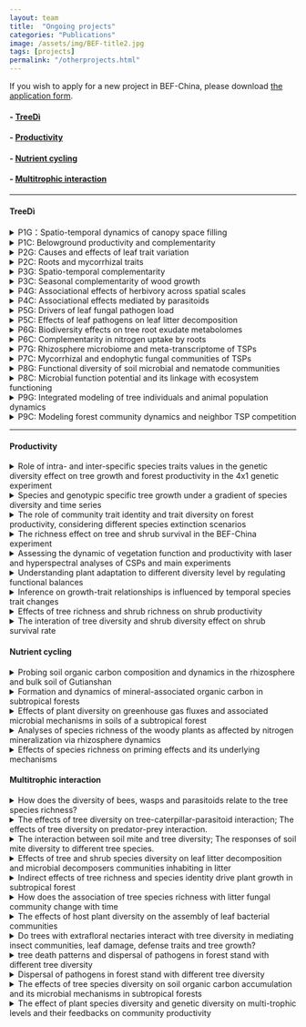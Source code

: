 ```yaml
---
layout: team
title:  "Ongoing projects"
categories: "Publications"
image: /assets/img/BEF-title2.jpg
tags: [projects]
permalink: "/otherprojects.html"
---
```

<p>If you wish to apply for a new project in BEF-China, please download <a href="{{site.baseurl}}/assets/file/Application template for working in BEF-China platform.doc">the application form</a>.</p>

#### - [TreeDì](#TreeDì)
#### - [Productivity](#productivity)
#### - [Nutrient cycling](#nutrient-cycling)
#### - [Multitrophic interaction](#multitrophic-interaction)

* * *
#### TreeDì
<details>
<summary class="dropdown-text"> P1G：Spatio-temporal dynamics of canopy space filling</summary><br>
<div class="row">
      <li class="dropdown-sub">
      <strong><strong>Principal Investigator:</strong></strong> <br>
      Prof. Dr. Goddert von Oheimb <br>TU Dresden<br>
      <i class="fas fa-envelope"></i> Goddert_v_Oheimb@tu-dresden.de<br>
      Prof. Dr. Werner Härdtle<br>German Centre for Integrative Biodiversity Research (iDiv)<br>
      <i class="fas fa-envelope"></i> werner.haerdtle@uni.leuphana.de<br>
      <strong>PhD student:</strong><br> Maria Dolores Perles Garcia<br>
      <br>
      <strong><strong>Objectives:</strong></strong> <br>
      *	To analyse crown, branch and leaf traits in relation to tree-tree interactions (TSPs and local neighbourhood);<br>
      *	To analyse trait variability related to canopy filling and light interception;<br>
      *	To quantify how canopy space use complementarity translates into enhanced tree growth.<br>
      </li>
</div>
</details>

<details>
<summary class="dropdown-text"> P1C: Belowground productivity and complementarity</summary><br>
<div class="row">
      <li class="dropdown-sub">
      <strong><strong>Principal Investigator:</strong></strong> <br>
      Assoc. Prof. Dr. Xiaojuan Liu <br>Institute of Botany, Chinese Academy of Sciences<br>
      <i class="fas fa-envelope"></i> liuxiaojuan06@ibcas.ac.cn<br>
      Dr. Wensheng Bu<br>Jiangxi Agricultural University<br>
      <i class="fas fa-envelope"></i> bws2007@163.com<br>
      Prof. Dr. Keping Ma<br>Institute of Botany, Chinese Academy of Sciences<br>
      <i class="fas fa-envelope"></i> kpma@ibcas.ac.cn<br>
      <strong>PhD student:</strong><br> Hanjiao Gu<br>
      <br>
      <strong><strong>Objectives:</strong></strong> <br>
      *	To analyse species richness effects on fine-root production;<br>
      *	To analyse effects of species composition on fine-root turnover and distribution;<br>
      *	To find the connection between below- and aboveground processes.<br>
      <br>
      <strong><strong>Subproject:</strong></strong> <br>
     1.	The impact of different species diversity levels on nutrient reabsorption in different organs (branches, leaves and fine-root);<br>
     2.	The effects of tree species diversity on productivity and turnover of different fine-root functional groups.<br>
      </li>
</div>
</details>
<details>
<summary class="dropdown-text"> P2G: Causes and effects of leaf trait variation</summary><br>
<div class="row">
      <li class="dropdown-sub">
      <strong><strong>Principal Investigator:</strong></strong> <br>
      Dr. Sylvia Haider<br>Institute of Biology, Martin-Luther-University Halle-Wittenberg<br>
      <i class="fas fa-envelope"></i> sylvia.haider@botanik.uni-halle.de<br>
      Prof. Dr. Stan Harpole<br>German Centre for Integrative Biodiversity Research (iDiv)<br>
      <i class="fas fa-envelope"></i> stan.harpole@idiv.de<br>
      <strong>PhD student: </strong><br> Andréa Davrinche<br>
      <br>
      <strong><strong>Objectives:</strong></strong> <br>
      *	To quantify to which degree leaf traits are adjusted to different light conditions along the interaction plane of two tree species;<br>
      *	To analyze trait variation as a response to species and functional diversity of the local neighborhood of the TSP andthe dependence of traits and trait variation on soil nutrient availability;<br>
      *	To relate trait variation and performance of the TSP;<br>
      *	To quantify different components of trait variation to complementarity effects of ecosystem functions.<br>
      <br>
      <strong><strong>Subproject:</strong></strong> <br>
     1.	Complementarity through leaf traits variation: What are the implications of trees diversity for productivity at a tree pair level and a local neighbourhood level?<br>
     2.	How biodiversity-ecosystem functioning relations change with or without the presence of local soil biota.<br>
      </li>
</div>
</details>

<details>
<summary class="dropdown-text"> P2C: Roots and mycorrhizal traits</summary><br>
<div class="row">
      <li class="dropdown-sub">
      <strong><strong>Principal Investigator:</strong></strong> <br>
      Prof. Dr. Zeqing Ma <br>Institute of Geographic Sciences and Natural Resources Research, Chinese Academy of Sciences<br>
      <i class="fas fa-envelope"></i> mazq@igsnrr.ac.cn<br>
      Dr. Bo Yang<br>Jingdezhen University<br>
      <i class="fas fa-envelope"></i> yangbomvp@aliyun.com<br>
      <strong>PhD student: </strong><br> Gaigai Ding<br>
      <br>
      <strong><strong>Objectives:</strong></strong> <br>
      *	To characterize tree species by their root morphological and anatomical root traits;<br>
      *	To assess the response of root and mycorrhizal traits to resource patches, different tree neighborhoods, and site-scale resource gradients;<br>
      *	To test whether complementary traits translate into enhanced tree productivity.<br>
      </li>
</div>
</details>

<details>
<summary class="dropdown-text"> P3G: Spatio-temporal complementarity</summary><br>
<div class="row">
      <li class="dropdown-sub">
      <strong><strong>Principal Investigator:</strong></strong> <br>
      Prof. Dr. Christian Wirth <br>Institute of Biology, Leipzig University (UL)<br>
      <i class="fas fa-envelope"></i> cwirth@uni-leipzig.de<br>
      Prof. Dr. Jürgen Bauhus <br>Institute of Biology, Leipzig University (UL) & German Centre for Integrative Biodiversity Research (iDiv)<br>
      <i class="fas fa-envelope"></i> juergen.bauhus@waldbau.uni-freiburg.de<br>
      <strong>PhD student:</strong><br> Florian Schnabel<br>
      <br>
      <strong><strong>Objectives:</strong></strong> <br>
      *	Assess how neighborhood diversity affects water use efficiency (~stomatal closure) and growth during drought years for tree species with contrasting stomatal control (water savers vs. spenders);<br>
      *	Test how competitive asymmetry is controlled by diversity at the level of TSPs and their neighborhood based on biometric measurements.<br>
      <br>
      <strong><strong>Subproject:</strong></strong> <br>
     1.	how neighborhood diversity affects water use efficiency (~stomatal closure) and growth during drought years for tree species with contrasting stomatal control (water savers vs. spenders);<br>
     2.	The effects of contrasting climatic conditions on diversity-stability relationships.<br>
      </li>
</div>
</details>

<details>
<summary class="dropdown-text"> P3C: Seasonal complementarity of wood growth</summary><br>
<div class="row">
      <li class="dropdown-sub">
      <strong><strong>Principal Investigator:</strong></strong> <br>
      Assoc. Prof. Dr. Zhiyao Tang <br>College of Urban and Environmental Sciences, Peking University<br>
      <i class="fas fa-envelope"></i> zytang@urban.pku.edu.cn<br>
      <strong>PhD student: </strong><br> Tongyan Liu<br>
      <br>
      <strong><strong>Objectives:</strong></strong><br>
      *	Analyze whether diverse forests express complementarity in seasonal growth and whether this translates into higher productivity;<br>
      *	Analyze whether diversity advances the start of the growing season;<br>
      *	Relate seasonal growth complementarity to functional diversity of available proxy traits.<br>
      <br>
      <strong><strong>Subproject:</strong></strong> <br>
     1.	Influence of local biodiversity on the seasonality of tree growth;<br>
     2.	Effects of diversity on the seasonality of plant growth and lignification formation;<br>
     3.	Effects of diversity on the seasonality of plant growth and lignification formation.<br>
      </li>
</div>
</details>

<details>
<summary class="dropdown-text"> P4G: Associational effects of herbivory across spatial scales</summary><br>
<div class="row">
      <li class="dropdown-sub">
      <strong><strong>Principal Investigator:</strong></strong> <br>
      Prof. Dr. Andreas Schuldt <br>Martin-Luther-University Halle-Wittenberg Institute of Biology<br>
      <i class="fas fa-envelope"></i> andreas.schuldt@forst.uni-goettingen.de<br>
      <strong>PhD student:</strong><br> Perttu Anttonen<br>
      <br>
      <strong><strong>Objectives:</strong></strong> <br>
      *	Herbivory & community structure of herbivore feeding guilds across space & time;<br>
      *	Top-down vs. bottom-up control;<br>
      *	Consequences for tree growth & productivity.<br>
      </li>
</div>
</details>

<details>
<summary class="dropdown-text"> P4C: Associational effects mediated by parasitoids</summary><br>
<div class="row">
      <li class="dropdown-sub">
      <strong><strong>Principal Investigator:</strong></strong> <br>
      Prof. Dr. Chaodong Zhu <br>Institute of zoology, Chinese Academy of Sciences<br>
      <i class="fas fa-envelope"></i> zhucd@ioz.ac.cn<br>
      <strong>PhD student:</strong><br>  Yi Li<br>
      <br>
      <strong><strong>Objectives:</strong></strong> <br>
      *	Moth larvae-predator-parasitoid networks;<br>
      *	Molecular identification pipelines;<br>
      *	Phylogenetic framework for trophic communities.<br>
      </li>
</div>
</details>

<details>
<summary class="dropdown-text"> P5G: Drivers of leaf fungal pathogen load</summary><br>
<div class="row">
      <li class="dropdown-sub">
      <strong><strong>Principal Investigator:</strong></strong> <br>
      Prof. Dr. Helge Bruelheide <br>Institute of Biology, Martin-Luther-University Halle-Wittenberg<br>
      <i class="fas fa-envelope"></i> helge.bruelheide@botanik.uni-halle.de<br>
      <strong>PhD student: </strong><br>Mariem Saadani<br>
      <br>
      <strong><strong>Objectives:</strong></strong> <br>
      *	To estimate the leaf area infected by fungal pathogens;<br>
      *	To identify all fungal species found on the TSP trees, using morphological and molecular approaches;<br>
      *	To monitor pathogen load and fungal species richness under different crown interaction points of TSPs and to relate these patterns to microclimate;<br>
      *	To study the effect of pathogen load on tree productivity.<br>
      </li>
</div>
</details>

<details>
<summary class="dropdown-text"> P5C: Effects of leaf pathogens on leaf litter decomposition</summary><br>
<div class="row">
      <li class="dropdown-sub">
      <strong><strong>Principal Investigator:</strong></strong> <br>
      Prof. Dr. Lingli Liu <br>Institute of Botany, Chinese Academy of Sciences<br>
      <i class="fas fa-envelope"></i> lingli.liu@ibcas.ac.cn<br>
      Prof. Dr. Xiaoyong Cui <br>University of Chinese Academy of Sciences<br>
      <i class="fas fa-envelope"></i> cuixy@ucas.ac.cn<br>
      <strong>PhD student: </strong><br> Lulu Guo<br>
      <br>
      <strong><strong>Objectives:</strong></strong> <br>
      *	To study the temporal course of fungal species composition, in parallel with the leaf chemical composition;<br>
      *	To study leaf decomposition rates and to relate them to species leaf litter composition, pathogen load and local neighbourhood diversity.<br>
      </li>
</div>
</details>

<details>
<summary class="dropdown-text"> P6G: Biodiversity effects on tree root exudate metabolomes</summary><br>
<div class="row">
      <li class="dropdown-sub">
      <strong><strong>Principal Investigator:</strong></strong> <br>
      Prof. Dr.Nicole van Dam <br>German Centre for Integrative Biodiversity Research (iDiv)<br>
      <i class="fas fa-envelope"></i> Nicole.vandam@idiv.de<br>
      Dr. Steffen Neumann <br>Leibniz Institute of Plant Biochemistry<br>
      <i class="fas fa-envelope"></i> Steffen.Neumann@ipb-halle.de<br>
      Prof. Dr. Dierk Scheel<br> Leibniz Institute of Plant Biochemistry<br>
      <i class="fas fa-envelope"></i> Dierk.Scheel@ipb-halle.de<br>
      Dr. Alexander Weinhold<br> German Centre for Integrative Biodiversity Research (iDiv)<br>
      <i class="fas fa-envelope"></i> alexander.weinhold@idiv.de<br>
      <strong>PhD student: </strong><br> Min Liu<br>
      <br>
      <strong><strong>Objectives:</strong></strong> <br>
      *	Characterise tree species-specific root exudation metabolomes in plots with different levels of (functional) diversity;<br>
      *	Analyse if tree species interactions drive changes in root exudation patterns and profiles;<br>
      *	Assess the degree of complementarity in root exudate metabolomes in local neighbourhoods.<br>
      </li>
</div>
</details>

<details>
<summary class="dropdown-text"> P6C: Complementarity in nitrogen uptake by roots</summary><br>
<div class="row">
      <li class="dropdown-sub">
      <strong><strong>Principal Investigator:</strong></strong> <br>
      Prof. Dr. Xingliang Xu <br>Institute of Geographic Sciences and Natural Resources Research, Chinese Academy of Sciences<br>
      <i class="fas fa-envelope"></i> xuxingl@hotmail.com<br>
      Assoc. Prof. Dr. Naili Zhang <br>Beijing Forestry University<br>
      <i class="fas fa-envelope"></i> zhangnaili@bjfu.edu.cn<br>
      <strong>PhD student:</strong><br>  Sirong Zhang, Min Liu<br>
      <br>
      <strong><strong>Objectives:</strong></strong> <br>
      *	Characterise N-acquisition strategies, incl. soil microbes;<br>
      *	Explore how trees and soil microbes acquire available N via chemical, temporal and spatial niche differentiation;<br>
      *	Examine if tree species benefit from shared mycorrhizal networks;<br>
      *	Analyse degree of complementarity N- uptake in local neighbourhoods over different soil depths and seasons.<br>
      <br>
      <strong><strong>Subproject:</strong></strong> <br>
     1.	How does tree species diversity and neighbour effects affect plant-soil feedback processes;<br>
     2.	Complementarity in root nitrogen uptake between neighbourhood trees.<br>
      </li>
</div>
</details>

<details>
<summary class="dropdown-text"> P7G: Rhizosphere microbiome and meta-transcriptome of TSPs</summary><br>
<div class="row">
      <li class="dropdown-sub">
      <strong><strong>Principal Investigator:</strong></strong> <br>
      Dr. Tesfaye Wubet <br>Institute of Biology, Martin-Luther-University Halle-Wittenberg; Helmholtz center for Environmental research (UFZ)<br>
      <i class="fas fa-envelope"></i> tesfaye.wubet@ufz.de<br>
      <strong>PhD student:</strong><br>  Bala Singavarapu<br>
      <br>
      <strong><strong>Objectives:</strong></strong> <br>
      *	Assess how the rhizosphere microbiome composition of mono- and hetero-specific TSPs change within and across diversity levels;<br>
      *	Study the patterns of rhizosphere metagenome/ metatranscriptome profiles of TSPs across diversity levels;<br>
      *	Identify the drivers and assess the relationships of the microbial co-occurrence network patterns and the functional gene profiles of mono- and hetero-specific TSPs across diversity levels.<br>
      </li>
</div>
</details>

<details>
<summary class="dropdown-text"> P7C: Mycorrhizal and endophytic fungal communities of TSPs</summary><br>
<div class="row">
      <li class="dropdown-sub">
      <strong><strong>Principal Investigator:</strong></strong> <br>
      Prof. Dr. Liangdong Guo<br> Institute of Microbiology, Chinese Academy of Sciences<br>
      <i class="fas fa-envelope"></i> guold@im.ac.cn<br>
      <strong>PhD student:</strong><br> Huiyun Gan<br>
      <br>
      <strong><strong>Objectives:</strong></strong> <br>
      *	Analyze how root associated fungal community composition of mono- and hetero-specific TSPs change within and across diversity levels and environmental conditions;<br>
      *	Assess the link between root associated microbial communities with root traits, nitrogen acquisition and exudation profiles.<br>
      </li>
</div>
</details>

<details>
<summary class="dropdown-text"> P8G: Functional diversity of soil microbial and nematode communities</summary><br>
<div class="row">
      <li class="dropdown-sub">
      <strong><strong>Principal Investigator:</strong></strong> <br>
      Dr. Simone Cesarz<br> Leipzig University, German Centre for Integrative Biodiversity Research (iDiv)<br>
      <i class="fas fa-envelope"></i> simone.cesarz@idiv.de<br>
      Prof. Dr. Nico Eisenhauer<br> Leipzig University, German Centre for Integrative Biodiversity Research (iDiv)<br>
      <i class="fas fa-envelope"></i> nico.eisenhauer@idiv.de<br>
      <strong>PhD student:</strong><br> Rémy Beugnon<br>
      <br>
      <strong><strong>Objectives:</strong></strong> <br>
      *	To analyse if dissimilarity of TSPs increases functional diversity of soil microorganisms and soil nematodes;<br>
      *	To analyse if more complex environments (diversity of the local neighbourhood) steepen this slope due to a higher diversity of organic inputs and microhabitats, whic is expected to increase the functional diversity of soil microorganisms and soil nematodes;<br>
      *	To analyse if increased functional diversity of soil organisms results in increased biomass of microorganisms and nematodes (consumer biomass).<br>
      <br>
      <strong><strong>Subproject:</strong></strong> <br>
     1.	The impact of TSPs on functional diversity of soil microorganisms and soil nematodes;<br>
     2.	Effect of tree diversity on soil microbial community metabolism with potential implications for C dynamics;<br>
     3.	Effects of litter chemical quality on soil communities (composition and functions) and consequences for litter decomposition;<br>
     4.	The spatial extent of tree species interactions for additive and non-additive effects on basal respiration.<br>
      </li>
</div>
</details>

<details>
<summary class="dropdown-text"> P8C: Microbial function potential and its linkage with ecosystem functioning</summary><br>
<div class="row">
      <li class="dropdown-sub">
      <strong><strong>Principal Investigator:</strong></strong> <br>
      Prof. Dr. Yanfen Wang <br>University of Chinese Academic of Sciences<br>
      <i class="fas fa-envelope"></i> yfwang@ucas.ac.cn<br>
      Assoc. Prof. Dr. Kai Xue<br> University of Chinese Academic of Sciences<br>
      <i class="fas fa-envelope"></i> xuekai@ucas.ac.cn<br>
      <strong>PhD student: </strong><br> Jianqing Du<br>
      <br>
      <strong><strong>Objectives:</strong></strong> <br>
      *	To identify the functional diversity of soil microorganisms involved in nitrogen cycling processes;<br>
      *	To link microbial functional diversity with corresponding ecosystem functioning by measuring soil extracellular enzyme activities and ecosystem process rates;<br>
      *	To determine the response of microbial functional gene diversity and corresponding ecosystem functioning to the functional dissimilarity of the local tree neighbourhood.<br>
      </li>
</div>
</details>

<details>
<summary class="dropdown-text"> P9G: Integrated modeling of tree individuals and animal population dynamics</summary><br>
<div class="row">
      <li class="dropdown-sub">
      <strong><strong>Principal Investigator:</strong></strong> <br>
      Prof. Dr. Ulrich Brose<br> Friedrich-Schiller University Jena, Institute of Biodiversity / German Centre for Integrative Biodiversity Research (iDiv)<br>
      <i class="fas fa-envelope"></i> ulrich.brose@idiv.de<br>
      <strong>PhD student:</strong><br> Georg Albert<br>
      <br>
      <strong><strong>Objectives:</strong></strong> <br>
      *	To model the dynamics of herbivore, pathogen and rhizosphere populations on landscapes (grids) composed of tree individuals as habitat compartments (grid cells);<br>
      *	To establish spatially-explicit models of tree individuals, their tree-tree interactions, and neighborhood effects;<br>
      *	To predict tree growth in novel models synthesizing population- and individual-level processes for animals and trees, respectively, which will address interaction processes such as enemy dilution and facilitation.<br>
      </li>
</div>
</details>

<details>
<summary class="dropdown-text"> P9C: Modeling forest community dynamics and neighbor TSP competition</summary><br>
<div class="row">
      <li class="dropdown-sub">
      <strong><strong>Principal Investigator:</strong></strong> <br>
      Prof. Dr. Weiguo Sang <br>Minzu University of China<br>
      <i class="fas fa-envelope"></i> swg@muc.edu.cn<br>
      Prof. Dr. Shaopeng Wang<br>College of Urban and Environmental Sciences, Peking University<br>
      <i class="fas fa-envelope"></i> shaopeng.wang@pku.edu.cn<br>
      <strong>PhD student:</strong><br>  Chenyu Huang<br>
      <br>
      <strong><strong>Objectives:</strong></strong> <br>
      *	To model the change between TSP partners and the whole patch change through time;<br>
      *	To simulate tree interactions for forest development;<br>
      *	To use the models to understand the dynamic interactions of trees in mature forests.<br>
      </li>
</div>
</details>

* * *
#### Productivity
<details>
<summary class="dropdown-text"> Role of intra- and inter-specific species traits values in the genetic diversity effect on tree growth and forest productivity in the 4x1 genetic experiment</summary><br>
<div class="row">
    <div class="col-md-3">
    <img class = "img3" src=" {{ site.baseurl }}/assets/projects/FrancaBongers/FrancaBongers1.jpg">
    </div>
    <div class="col-md-3">
      <img class = "img3" src=" {{ site.baseurl }}/assets/projects/FrancaBongers/FrancaBongers2.jpg">
    </div>
    <div class="col-md-4">
    <li class="dropdown-sub"><strong>Principal Investigators:</strong> <br>
    Assoc. Prof. Dr. Xiaojuan Liu<br>
    Institute of Botany, Chinese Academy of Sciences<br>
    <i class="fas fa-envelope"></i> liuxiaojuan06@ibcas.ac.cn<br>
    Prof. Dr. Keping Ma<br>
    Institute of Botany, Chinese Academy of Sciences<br>
    <i class="fas fa-envelope"></i> kpma@ibcas.ac.cn<br>
    <strong>Postdoc: </strong>Dr. Franca J Bongers
    </li>
    </div>
</div>

</details>

<details>
<summary class="dropdown-text"> Species and genotypic specific tree growth under a gradient of species diversity and time series</summary><br>
<div class="row">
    <div class="col-md-3">
    <img class = "img3" src=" {{ site.baseurl }}/assets/projects/FrancaBongers/FrancaBongers3.jpg">
    </div>
    <div class="col-md-3">
      <img class = "img3" src=" {{ site.baseurl }}/assets/projects/FrancaBongers/FrancaBongers4.jpg">
    </div>
    <div class="col-md-4">
    <li class="dropdown-sub"><strong>Principal Investigators:</strong><br>
    Assoc. Prof. Dr. Xiaojuan Liu<br>
    Institute of Botany, Chinese Academy of Sciences<br>
    <i class="fas fa-envelope"></i> liuxiaojuan06@ibcas.ac.cn<br>
    Prof. Dr. Keping Ma<br>
    Institute of Botany, Chinese Academy of Sciences<br>
    <i class="fas fa-envelope"></i> kpma@ibcas.ac.cn<br>
    <strong>Postdoc:</strong> Dr. Franca J Bongers<br>
    <strong>PhD student:</strong> Ting Tang
    </li>
    </div>
</div>
</details>

<details>
<summary class="dropdown-text"> The role of community trait identity and trait diversity on forest productivity, considering different species extinction scenarios</summary><br>
<div class="row">
    <div class="col-md-3">
    <img class = "img3" src=" {{ site.baseurl }}/assets/projects/FrancaBongers/trait1.jpg">
    </div>
    <div class="col-md-3">
      <img class = "img3" src=" {{ site.baseurl }}/assets/projects/FrancaBongers/trait2.jpg">
    </div>
    <div class="col-md-4">
    <li class="dropdown-sub"><strong>Principal Investigators:</strong><br>
    Assoc. Prof. Dr. Xiaojuan Liu<br>
    Institute of Botany, Chinese Academy of Sciences<br>
    <i class="fas fa-envelope"></i> liuxiaojuan06@ibcas.ac.cn<br>
    Prof. Dr. Keping Ma<br>
    Institute of Botany, Chinese Academy of Sciences<br>
    <i class="fas fa-envelope"></i> kpma@ibcas.ac.cn<br>
    <strong>Postdoc: </strong>Dr. Franca J Bongers
    </li>
    </div>
</div>

</details>

<details>
<summary class="dropdown-text"> The richness effect on tree and shrub survival in the BEF-China experiment</summary><br>
<div class="row">
    <div class="col-md-3">
    <img class = "img3" src=" {{ site.baseurl }}/assets/projects/ShanLi/shanli1.jpg">
    </div>
    <div class="col-md-3">
      <img class = "img3" src=" {{ site.baseurl }}/assets/projects/ShanLi/shanli2.jpg">
    </div>
    <div class="col-md-4">
    <li class="dropdown-sub"><strong>Principal Investigators:</strong><br>
    Assoc. Prof. Dr. Xiaojuan Liu<br>
    Institute of Botany, Chinese Academy of Sciences<br>
    <i class="fas fa-envelope"></i> liuxiaojuan06@ibcas.ac.cn<br>
    Prof. Dr. Keping Ma<br>
    Institute of Botany, Chinese Academy of Sciences<br>
    <i class="fas fa-envelope"></i> kpma@ibcas.ac.cn<br>
    <strong>Postdoc: </strong>Dr. Shan Li
    </li>
    </div>
</div>

</details>

<details>
<summary class="dropdown-text"> Assessing the dynamic of vegetation function and productivity with laser and hyperspectral analyses of CSPs and main experiments</summary><br>
<div class="row">
    <!-- <div class="col-md-3">
    <img class = "img3" src=" {{ site.baseurl }}/assets/projects/Michael/Michael1.jpg">
    <img class = "img3" src=" {{ site.baseurl }}/assets/projects/Michael/Michael2.jpg">
    </div> -->
    <div class="col-md-6">
    <li class="dropdown-sub"><strong>Principal Investigators:</strong> <br>
    Assoc. Prof. Dr. Xiaojuan Liu<br>
    Institute of Botany, Chinese Academy of Sciences<br>
    <i class="fas fa-envelope"></i> liuxiaojuan06@ibcas.ac.cn<br>
    Prof. Dr. Bernhard Schmid<br>
    University of Zurich<br>
    <i class="fas fa-envelope"></i> bernhard.schmid@ieu.uzh.ch<br>
    Prof. Dr. Keping Ma<br>
    Institute of Botany, Chinese Academy of Sciences<br>
    <i class="fas fa-envelope"></i> kpma@ibcas.ac.cn<br>
    Prof. Dr. Michael E. Schaepman<br>
    University of Zurich<br>
    <i class="fas fa-envelope"></i> michael.schaepman@geo.uzh.ch<br>	 
    </li>
    </div>
</div>

</details>

<details>
<summary class="dropdown-text"> Understanding plant adaptation to different diversity level by regulating functional balances</summary><br>
<div class="row">
      <li class="dropdown-sub">
      <strong><strong>Principal Investigator:</strong></strong> <br>
      Assoc. Prof. Dr. Xiaojuan Liu <br> Institute of Botany, Chinese Academy of Sciences<br>
      <i class="fas fa-envelope"></i> liuxiaojuan06@ibcas.ac.cn<br>
      Prof. Dr. Keping Ma<br> Institute of Botany, Chinese Academy of Sciences<br>
      <i class="fas fa-envelope"></i> kpma@ibcas.ac.cn<br>  
      <strong>Postdoc: </strong>Dr. Lan Zhang
      </li>
</div>
</details>

<details>
<summary class="dropdown-text"> Inference on growth-trait relationships is influenced by temporal species trait changes</summary><br>
<div class="row">
      <li class="dropdown-sub">
      <strong><strong>Principal Investigator:</strong></strong> <br>
      Assoc. Prof. Dr. Xiaojuan Liu <br>Institute of Botany, Chinese Academy of Sciences<br>
      <i class="fas fa-envelope"></i> liuxiaojuan06@ibcas.ac.cn<br>
      Prof. Dr. Keping Ma <br> Institute of Botany, Chinese Academy of Sciences<br>
      <i class="fas fa-envelope"></i> kpma@ibcas.ac.cn<br>  
      <strong>Postdoc: </strong>Dr. Franca J. Bongers
      </li>
</div>
</details>

<details>
<summary class="dropdown-text"> Effects of tree richness and shrub richness on shrub productivity</summary><br>
<div class="row">
      <li class="dropdown-sub">
      <strong><strong>Principal Investigator:</strong></strong> <br>
      Assoc. Prof. Dr. Xiaojuan Liu <br> Institute of Botany, Chinese Academy of Sciences<br>
      <i class="fas fa-envelope"></i>liuxiaojuan06@ibcas.ac.cn<br>
      <strong>Master student:</strong> Anpeng Cheng
      </li>
</div>
</details>


<details>
<summary class="dropdown-text"> The interation of tree diversity and shrub diversity effect on shrub survival rate</summary><br>
<div class="row">
      <li class="dropdown-sub">
      <strong><strong>Principal Investigator:</strong></strong> <br>
      Assoc. Prof. Dr. Xiaojuan Liu <br>Institute of Botany, Chinese Academy of Sciences<br>
      <i class="fas fa-envelope"></i> liuxiaojuan06@ibcas.ac.cn<br>
      Prof. Dr. Jingwen Li <br> Beijing Forestry University<br>
      <i class="fas fa-envelope"></i> lijingwen@bjfu.edu.cn<br>
      <strong>Master student: </strong> Yujie Xue
      </li>
</div>
</details>


#### Nutrient cycling
<details>
<summary class="dropdown-text"> Probing soil organic carbon composition and dynamics in the rhizosphere and bulk soil of Gutianshan</summary><br>
<div class="row">
    <div class="col-md-3">
      <img class = "img3" src=" {{ site.baseurl }}/assets/projects/YufuJia/YufuJia1.jpg">
    </div>
    <div class="col-md-3">
      <img class = "img3" src=" {{ site.baseurl }}/assets/projects/YufuJia/YufuJia2.jpg">
    </div>
    <div class="col-md-4">
      <li class="dropdown-sub"><strong>Principal Investigators:</strong><br>
        Prof. Dr. Xiaojuan Feng<br>
        Institute of Botany, Chinese Academy of Sciences<br>
        <i class="fas fa-envelope"></i> xfeng@ibcas.ac.cn<br>
        Assist. Prof. Dr. Yufu Jia<br>
        Institute of Botany, Chinese Academy of Sciences<br>
        <i class="fas fa-envelope"></i> yufu123jia@163.com<br>
      </li>
    </div>
</div>
</details>

<details>
<summary class="dropdown-text"> Formation and dynamics of mineral-associated organic carbon in subtropical forests</summary><br>
<div class="row">
    <div class="col-md-3">
      <img class = "img3" src=" {{ site.baseurl }}/assets/projects/ZongguangLiu/ZongguangLiu1.jpg">
    </div>
    <div class="col-md-3">
      <img class = "img3" src=" {{ site.baseurl }}/assets/projects/ZongguangLiu/ZongguangLiu2.jpg">
    </div>
    <div class="col-md-4">
    <li class="dropdown-sub"><strong>Principal Investigators:</strong><br>
    Prof. Dr. Xiaojuan Feng<br> Institute of Botany, Chinese Academy of Sciences<br>
    <i class="fas fa-envelope"></i> xfeng@ibcas.ac.cn<br>
    <strong>PhD student: </strong>Zongguang Liu
    </li>
    </div>
</div>
</details>

<details>
<summary class="dropdown-text"> Effects of plant diversity on greenhouse gas fluxes and associated microbial mechanisms in soils of a subtropical forest</summary><br>
<div class="row">
    <div class="col-md-3">
    <img class = "img3" src=" {{ site.baseurl }}/assets/projects/XiaoqiZhou/XiaoqiZhou.jpg">
    </div>
    <div class="col-md-4">
    <li class="dropdown-sub"><strong>Principal Investigators:</strong><br>
    Prof. Dr. Xiaoqi Zhou<br>
    School of Ecological and Environmental Sciences, East China Normal University<br>
    <i class="fas fa-envelope"></i> xqzhou@des.ecnu.edu.cn
    </li>
    </div>
</div>

</details>

<details>
<summary class="dropdown-text"> Analyses of species richness of the woody plants as affected by nitrogen mineralization via rhizosphere dynamics</summary><br>
<div class="row">
      <li class="dropdown-sub">
      <strong><strong>Principal Investigator:</strong></strong> <br>
      Assoc. Prof. Dr. Naili Zhang <br>Beijing Forestry University<br>
      <i class="fas fa-envelope"></i> zhangnaili@bjfu.edu.cn<br>
      Assoc. Prof. Dr. Laiye Qu <br>Research Center of Eco-environmental Sciences, Chinese Academy of Sciences<br>
      <i class="fas fa-envelope"></i> lyqu@rcees.ac.cn<br>
      <strong>Master student: </strong>Siyu Gun
      </li>
</div>
</details>

<details>
<summary class="dropdown-text"> Effects of species richness on priming effects and its underlying mechanisms</summary><br>
<div class="row">
      <li class="dropdown-sub">
      <strong><strong>Principal Investigator:</strong></strong> <br>
      Prof. Dr. Xuhui Zhou <br>East China Normal University<br>
      <i class="fas fa-envelope"></i> xhzhou@des.ecnu.edu.cn<br>
      <strong>Post Doc.: </strong>Yanghui He
      </li>
</div>
</details>

#### Multitrophic interaction
<details>
<summary class="dropdown-text"> How does the diversity of bees, wasps and parasitoids relate to the tree species richness?</summary><br>
<div class="row">
    <div class="col-md-3">
    <img class = "img3" src=" {{ site.baseurl }}/assets/projects/PengfeiGuo/PengfeiGuo1.jpg">
    </div>
    <div class="col-md-3">
      <img class = "img3" src=" {{ site.baseurl }}/assets/projects/PengfeiGuo/PengfeiGuo2.jpg">
    </div>
    <div class="col-md-4">
    <li class="dropdown-sub"><strong>Principal Investigators:</strong><br>
    Chaodong Zhu<br>
    Institute of Zoology, Chinese Academy of Sciences<br>
    <i class="fas fa-envelope"></i> zhucd@ioz.ac.cn<br>
    <strong>PhD student: </strong>Pengfei Guo
    </li>
    </div>
</div>

</details>

<details>
<summary class="dropdown-text"> The effects of tree diversity on tree-caterpillar-parasitoid interaction; The effects of tree diversity on predator-prey interaction.
</summary><br>
<div class="row">
    <li class="dropdown-sub"><strong>Principal Investigators:</strong><br>
    Chaodong Zhu<br>
    Institute of Zoology, Chinese Academy of Sciences<br>
    <i class="fas fa-envelope"></i> zhucd@ioz.ac.cn<br>
    <strong>Master student: </strong> Jingting Chen
    </li>
</div>

</details>

<details>
<summary class="dropdown-text"> The interaction between soil mite and tree diversity; The responses of soil mite diversity to different tree species.</summary><br>
<div class="row">
    <div class="col-md-3">
    <img class = "img3" src=" {{ site.baseurl }}/assets/projects/YannanChen/YannanChen1.jpg">
    </div>
    <div class="col-md-3">
      <img class = "img3" src=" {{ site.baseurl }}/assets/projects/YannanChen/YannanChen2.jpg">
    </div>
    <div class="col-md-4">
    <li class="dropdown-sub"><strong>Principal Investigators:</strong><br>
    Prof. Dr. Jun Chen<br>
    Institute of Zoology, Chinese Academy of Sciences<br>
    <i class="fas fa-envelope"></i> chenj@ioz.ac.cn<br>
    Prof. Dr. Chaodong Zhu<br>
    Institute of Zoology, Chinese Academy of Sciences<br>
    <i class="fas fa-envelope"></i> zhucd@ioz.ac.cn <br>
    <strong>Master student: </strong>Yannan Chen
    </li>
    </div>
</div>

</details>

<details>
<summary class="dropdown-text"> Effects of tree and shrub species diversity on leaf litter decomposition and microbial decomposers communities inhabiting in litter</summary><br>
<div class="row">
    <div class="col-md-3">
    <img class = "img3" src=" {{ site.baseurl }}/assets/projects/Honglin/Honglin1.jpg">
    </div>
    <div class="col-md-3">
      <img class = "img3" src=" {{ site.baseurl }}/assets/projects/Honglin/Honglin2.jpg">
    </div>
    <div class="col-md-4">
    <li class="dropdown-sub"><strong>Principal Investigators:</strong><br>
      Assoc. Prof. Dr. Naili Zhang<br>
     Beijing Forestry University<br>
      <i class="fas fa-envelope"></i> zhangnaili@bjfu.edu.cn<br>
    <strong>Postdoc:</strong> Dr. Hong Lin
    </li>
    </div>
</div>

</details>

<details>
<summary class="dropdown-text"> Indirect effects of tree richness and species identity drive plant growth in subtropical forest</summary><br>
<div class="row">
    <div class="col-md-3">
    <img class = "img3" src=" {{ site.baseurl }}/assets/projects/Honglin/Honglin3.jpg">
    </div>
    <div class="col-md-3">
      <img class = "img3" src=" {{ site.baseurl }}/assets/projects/Honglin/Honglin4.jpg">
    </div>
    <div class="col-md-4">
    <li class="dropdown-sub"><strong>Principal Investigators:</strong><br>
      Assoc. Prof. Dr. Naili Zhang<br>
     Beijing Forestry University<br>
      <i class="fas fa-envelope"></i> zhangnaili@bjfu.edu.cn<br>
    <strong>Postdoc: </strong>Dr. Hong Lin
    </li>
    </div>
</div>
</details>

<details>
<summary class="dropdown-text"> How does the association of tree species richness with litter fungal community change with time</summary><br>
<div class="row">
    <div class="col-md-3">
    <img class = "img3" src=" {{ site.baseurl }}/assets/projects/XinleiZhang/XinleiZhang1.jpg">
    </div>
    <div class="col-md-3">
      <img class = "img3" src=" {{ site.baseurl }}/assets/projects/XinleiZhang/XinleiZhang2.jpg">
    </div>
    <div class="col-md-4">
    <li class="dropdown-sub"><strong>Principal Investigators:</strong><br>
      Assoc. Prof. Dr. Naili Zhang<br>
      Beijing Forestry University<br>
      <i class="fas fa-envelope"></i> zhangnaili@bjfu.edu.cn<br>
    <strong>Master student:</strong> Xinlei Zhang
    </li>
    </div>
</div>

</details>

<details>
<summary class="dropdown-text"> The effects of host plant diversity on the assembly of leaf bacterial communities</summary><br>
<div class="row">
    <div class="col-md-3">
    <img class = "img3" src=" {{ site.baseurl }}/assets/projects/yangxian/yangxian1.jpg">
    </div>
    <div class="col-md-3">
      <img class = "img3" src=" {{ site.baseurl }}/assets/projects/yangxian/yangxian2.jpg">
    </div>
    <div class="col-md-4">
    <li class="dropdown-sub"><strong>Principal Investigators:</strong><br>
    Prof. Dr. Lin Jiang<br>
    Georgia Institute of Technology<br>
    <i class="fas fa-envelope"></i> lin.jiang@biology.gatech.edu<br>
    <strong>PhD student:</strong> Xian Yang
    </li>
    </div>
</div>

</details>


<details>
<summary class="dropdown-text"> Do trees with extrafloral nectaries interact with tree diversity in mediating insect communities, leaf damage, defense traits and tree growth?</summary><br>
<div class="row">
    <div class="col-md-3">
      <img class = "img3" src=" {{ site.baseurl }}/assets/projects/MichaelStaab/MichaelStaab1.jpg">
      <img class = "img3" src=" {{ site.baseurl }}/assets/projects/MichaelStaab/MichaelStaab2.jpg">
    </div>
    <div class="col-md-6">
    <li class="dropdown-sub"><strong>Principal Investigators:</strong><br>
    Assoc. Prof. Dr. Xiaojuan Liu<br>
    Institute of Botany, Chinese Academy of Sciences<br>
    <i class="fas fa-envelope"></i> liuxiaojuan06@ibcas.ac.cn<br>
      Assoc. Prof. Dr. Naili Zhang<br>
     Beijing Forestry University<br>
      <i class="fas fa-envelope"></i> zhangnaili@bjfu.edu.cn<br>
    Assoc. Prof. Dr. Michael Staab<br>
    University of Freiburg<br>
    <i class="fas fa-envelope"></i> michael.staab@nature.uni-freiburg.de<br>
    <strong>Master student: </strong>Stefanie Pietsch
    </li>
    </div>
</div>

</details>

<details>
<summary class="dropdown-text"> tree death patterns and dispersal of pathogens in forest stand with different tree diversity </summary><br>
<div class="row">
    <div class="col-md-4">
    <li class="dropdown-sub"><strong><strong>Principal Investigators:</strong></strong><br>
    Assoc. Prof. Dr. Yu Liang<br>
    Institute of Botany, Chinese Academy of Sciences<br>
    <i class="fas fa-envelope"></i> coolrain@ibcas.ac.cn<br>
    <strong>Master student:</strong> Shaoran Li
    </li>
    </div>
</div>

</details>

<details>
<summary class="dropdown-text"> Dispersal of pathogens in forest stand with different tree diversity</summary><br>
<div class="row">
    <div class="col-md-3">
    <img class = "img3" src=" {{ site.baseurl }}/assets/projects/ShaoranLi/ShaoranLi2.jpg">
    </div>
    <div class="col-md-3">
      <img class = "img3" src=" {{ site.baseurl }}/assets/projects/ShaoranLi/ShaoranLi1.jpg">
    </div>
    <div class="col-md-4">
    <li class="dropdown-sub"><strong><strong>Principal Investigators:</strong></strong><br>
    Assoc. Prof. Dr. Yu Liang<br>
    Institute of Botany, Chinese Academy of Sciences<br>
    <i class="fas fa-envelope"></i> coolrain@ibcas.ac.cn<br>
    <strong>Master student:</strong> Shaoran Li
    </li>
    </div>
</div>

</details>

<details>
<summary class="dropdown-text"> The effects of tree species diversity on soil organic carbon accumulation and its microbial mechanisms in subtropical forests</summary><br>
<div class="row">
    <div class="col-md-3">
    <img class = "img3" src=" {{ site.baseurl }}/assets/projects/YinLi/li1.jpg">
    </div>
    <div class="col-md-3">
      <img class = "img3" src=" {{ site.baseurl }}/assets/projects/YinLi/li2.jpg">
    </div>
    <div class="col-md-4">
    <li class="dropdown-sub"><strong>Principal Investigators:</strong><br>
    Assoc. Prof. Dr. Yin Li	Sanming University<br>
    <i class="fas fa-envelope"></i> lijiang413508@126.com
    </li>
    </div>
</div>

</details>

<details>
<summary class="dropdown-text"> The effect of plant species diversity and genetic diversity on multi-trophic levels and their feedbacks on community productivity </summary><br>
<div class="row">
      <li class="dropdown-sub">
      <strong>Principal Investigator:</strong> <br>
      Assoc. Prof. Dr. Xiaojuan Liu <br>Institute of Botany, Chinese Academy of Sciences<br>
      <i class="fas fa-envelope"></i> liuxiaojuan06@ibcas.ac.cn<br>
      Prof. Dr. Keping Ma <br> Institute of Botany, Chinese Academy of Sciences<br>
      <i class="fas fa-envelope"></i> kpma@ibcas.ac.cn<br>
     <strong>PhD student: </strong>Ting Tang
      </li>
</div>
</details>
